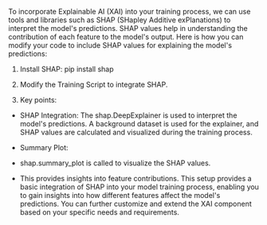 To incorporate Explainable AI (XAI) into your training process, we can use tools and libraries such as SHAP (SHapley Additive exPlanations) to interpret the model's predictions. 
SHAP values help in understanding the contribution of each feature to the model's output.
Here is how you can modify your code to include SHAP values for explaining the model's predictions:
1. Install SHAP:
   pip install shap
2. Modify the Training Script to integrate SHAP.

3. Key points:
   
 * SHAP Integration:
  The shap.DeepExplainer is used to interpret the model's predictions.
  A background dataset is used for the explainer, and SHAP values are calculated and visualized during the training process.

 * Summary Plot:
 *  shap.summary_plot is called to visualize the SHAP values.
 *  This provides insights into feature contributions.
This setup provides a basic integration of SHAP into your model training process, enabling you to gain insights into how different features affect the model's predictions.
You can further customize and extend the XAI component based on your specific needs and requirements.  
